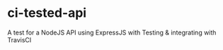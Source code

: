 # ci-tested-api
A test for a NodeJS API using ExpressJS with Testing &amp; integrating with TravisCI
